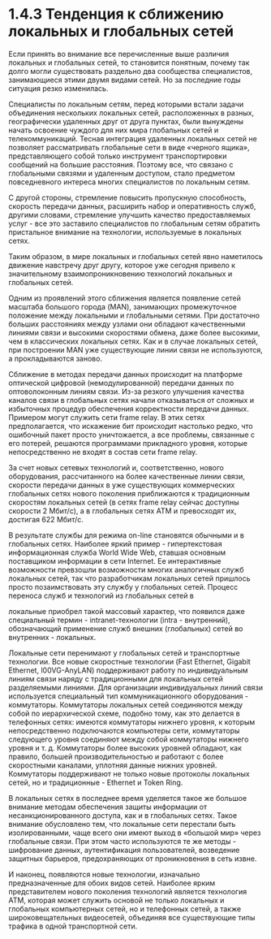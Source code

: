 ﻿# 1.4.3 Тенденция к сближению локальных и глобальных сетей

Если принять во внимание все перечисленные выше различия локальных и глобальных сетей, то становится понятным, почему так долго могли существовать раздельно два сообщества специалистов, занимающиеся этими двумя видами сетей. Но за последние годы ситуация резко изменилась. 

Специалисты по локальным сетям, перед которыми встали задачи объединения нескольких локальных сетей, расположенных в разных, географически удаленных друг от друга пунктах, были вынуждены начать освоение чуждого для них мира глобальных сетей и телекоммуникаций. Тесная интеграция удаленных локальных сетей не позволяет рассматривать глобальные сети в виде «черного ящика», представляющего собой только инструмент транспортировки сообщений на большие расстояния. Поэтому все, что связано с глобальными связями и удаленным доступом, стало предметом повседневного интереса многих специалистов по локальным сетям. 

С другой стороны, стремление повысить пропускную способность, скорость передачи данных, расширить набор и оперативность служб, другими словами, стремление улучшить качество предоставляемых услуг - все это заставило специалистов по глобальным сетям обратить пристальное внимание на технологии, используемые в локальных сетях. 

Таким образом, в мире локальных и глобальных сетей явно наметилось движение навстречу друг другу, которое уже сегодня привело к значительному взаимопроникновению технологий локальных и глобальных сетей. 

Одним из проявлений этого сближения является появление сетей масштаба большого города (MAN), занимающих промежуточное положение между локальными и глобальными сетями. При достаточно больших расстояниях между узлами они обладают качественными линиями связи и высокими скоростями обмена, даже более высокими, чем в классических локальных сетях. Как и в случае локальных сетей, при построении MAN уже существующие линии связи не используются, а прокладываются заново. 

Сближение в методах передачи данных происходит на платформе оптической цифровой (немодулированной) передачи данных по оптоволоконным линиям связи. Из-за резкого улучшения качества каналов связи в глобальных сетях начали отказываться от сложных и избыточных процедур обеспечения корректности передачи данных. Примером могут служить сети frame relay. В этих сетях предполагается, что искажение бит происходит настолько редко, что ошибочный пакет просто уничтожается, а все проблемы, связанные с его потерей, решаются программами прикладного уровня, которые непосредственно не входят в состав сети frame relay. 

За счет новых сетевых технологий и, соответственно, нового оборудования, рассчитанного на более качественные линии связи, скорости передачи данных в уже существующих коммерческих глобальных сетях нового поколения приближаются к традиционным скоростям локальных сетей (в сетях frame relay сейчас доступны скорости 2 Мбит/с), а в глобальных сетях АТМ и превосходят их, достигая 622 Мбит/с. 

В результате службы для режима on-line становятся обычными и в глобальных сетях. Наиболее яркий пример - гипертекстовая информационная служба World Wide Web, ставшая основным поставщиком информации в сети Internet. Ее интерактивные возможности превзошли возможности многих аналогичных служб локальных сетей, так что разработчикам локальных сетей пришлось просто позаимствовать эту службу у глобальных сетей. Процесс переноса служб и технологий из глобальных сетей в 

локальные приобрел такой массовый характер, что появился даже специальный термин - intranet-технологии (intra - внутренний), обозначающий применение служб внешних (глобальных) сетей во внутренних - локальных. 

Локальные сети перенимают у глобальных сетей и транспортные технологии. Все новые скоростные технологии (Fast Ethernet, Gigabit Ethernet, l00VG-AnyLAN) поддерживают работу по индивидуальным линиям связи наряду с традиционными для локальных сетей разделяемыми линиями. Для организации индивидуальных линий связи используется специальный тип коммуникационного оборудования - коммутаторы. Коммутаторы локальных сетей соединяются между собой по иерархической схеме, подобно тому, как это делается в телефонных сетях: имеются коммутаторы нижнего уровня, к которым непосредственно подключаются компьютеры сети, коммутаторы следующего уровня соединяют между собой коммутаторы нижнего уровня и т. д. Коммутаторы более высоких уровней обладают, как правило, большей производительностью и работают с более скоростными каналами, уплотняя данные нижних уровней. Коммутаторы поддерживают не только новые протоколы локальных сетей, но и традиционные - Ethernet и Token Ring. 

В локальных сетях в последнее время уделяется такое же большое внимание методам обеспечения защиты информации от несанкционированного доступа, как и в глобальных сетях. Такое внимание обусловлено тем, что локальные сети перестали быть изолированными, чаще всего они имеют выход в «большой мир» через глобальные связи. При этом часто используются те же методы - шифрование данных, аутентификация пользователей, возведение защитных барьеров, предохраняющих от проникновения в сеть извне. 

И наконец, появляются новые технологии, изначально предназначенные для обоих видов сетей. Наиболее ярким представителем нового поколения технологий является технология АТМ, которая может служить основой не только локальных и глобальных компьютерных сетей, но и телефонных сетей, а также широковещательных видеосетей, объединяя все существующие типы трафика в одной транспортной сети.  
